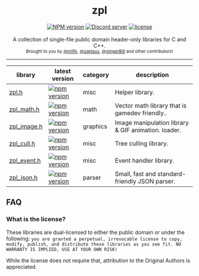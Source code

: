 <div align="center">
<h1>zpl</h1>
</div>

<div align="center">
    <a href="https://github.com/zpl-c/zpl"><img src="https://img.shields.io/npm/v/zpl.c.svg?maxAge=3600" alt="NPM version" /></a>
    <a href="https://discord.gg/2fZVEym"><img src="https://discordapp.com/api/guilds/219565308007022592/embed.png" alt="Discord server" /></a>
    <a href="LICENSE"><img src="https://img.shields.io/github/license/zpl-c/zpl.svg" alt="license" /></a>
</div>

<br />
<div align="center">
  A collection of single-file public domain header-only libraries for C and C++.
</div>

<div align="center">
  <sub>
    Brought to you by <a href="https://github.com/inlife">@inlife</a>,
    <a href="https://github.com/zaklaus">@zaklaus</a>,
    <a href="https://github.com/gingerBill">@gingerBill</a>
    and other contributors!
  </sub>
</div>
<hr/>

library                                                  | latest version                                                                                   | category   | description
------------------------------------------------         | --------------------------------------------------------------------------------------           | ---------- | -------------
[zpl.h](https://www.npmjs.com/package/zpl.c)             | [![npm version](https://badge.fury.io/js/zpl.c.svg)](https://badge.fury.io/js/zpl.c)             | misc       | Helper library.
[zpl_math.h](https://www.npmjs.com/package/zpl_math.c)   | [![npm version](https://badge.fury.io/js/zpl_math.c.svg)](https://badge.fury.io/js/zpl_math.c)   | math       | Vector math library that is gamedev friendly..
[zpl_image.h](https://www.npmjs.com/package/zpl_image.c) | [![npm version](https://badge.fury.io/js/zpl_image.c.svg)](https://badge.fury.io/js/zpl_image.c) | graphics   | Image manipulation library &amp; GIF animation. loader.
[zpl_cull.h](https://www.npmjs.com/package/zpl_cull.c)   | [![npm version](https://badge.fury.io/js/zpl_cull.c.svg)](https://badge.fury.io/js/zpl_cull.c)   | misc       | Tree culling library.
[zpl_event.h](https://www.npmjs.com/package/zpl_event.c) | [![npm version](https://badge.fury.io/js/zpl_event.c.svg)](https://badge.fury.io/js/zpl_event.c) | misc       | Event handler library.
[zpl_json.h](https://www.npmjs.com/package/zpl_json.c)   | [![npm version](https://badge.fury.io/js/zpl_json.c.svg)](https://badge.fury.io/js/zpl_json.c)   | parser     | Small, fast and standard-friendly JSON parser.

## FAQ

### What is the license?

These libraries are dual-licensed to either the public domain or under the following: `you are granted a perpetual, irrevocable license to copy, modify,
    publish, and distribute these libraries as you see fit. NO WARRANTY IS IMPLIED, USE AT YOUR OWN RISK!`

While the license does not require that, attribution to the Original Authors is appreciated.
